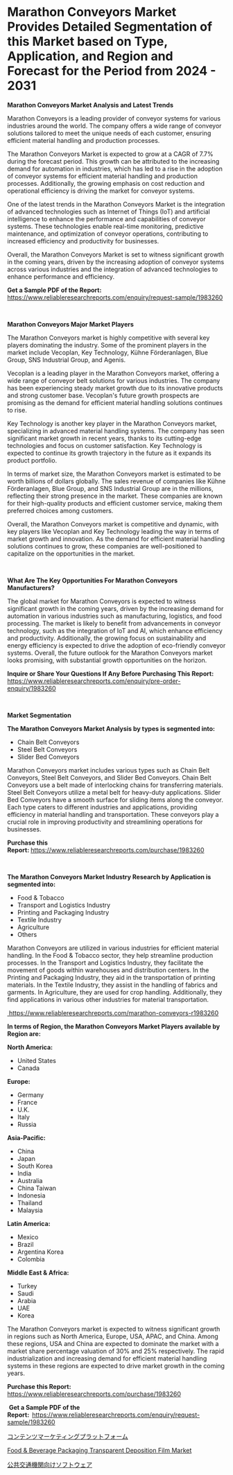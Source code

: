 <p><h1>Marathon Conveyors Market Provides Detailed Segmentation of this Market based on Type, Application, and Region and Forecast for the Period from 2024 - 2031</h1></p><p><strong>Marathon Conveyors Market Analysis and Latest Trends</strong></p>
<p><p>Marathon Conveyors is a leading provider of conveyor systems for various industries around the world. The company offers a wide range of conveyor solutions tailored to meet the unique needs of each customer, ensuring efficient material handling and production processes.</p><p>The Marathon Conveyors Market is expected to grow at a CAGR of 7.7% during the forecast period. This growth can be attributed to the increasing demand for automation in industries, which has led to a rise in the adoption of conveyor systems for efficient material handling and production processes. Additionally, the growing emphasis on cost reduction and operational efficiency is driving the market for conveyor systems.</p><p>One of the latest trends in the Marathon Conveyors Market is the integration of advanced technologies such as Internet of Things (IoT) and artificial intelligence to enhance the performance and capabilities of conveyor systems. These technologies enable real-time monitoring, predictive maintenance, and optimization of conveyor operations, contributing to increased efficiency and productivity for businesses.</p><p>Overall, the Marathon Conveyors Market is set to witness significant growth in the coming years, driven by the increasing adoption of conveyor systems across various industries and the integration of advanced technologies to enhance performance and efficiency.</p></p>
<p><strong>Get a Sample PDF of the Report:&nbsp;</strong> <a href="https://www.reliableresearchreports.com/enquiry/request-sample/1983260">https://www.reliableresearchreports.com/enquiry/request-sample/1983260</a></p>
<p>&nbsp;</p>
<p><strong>Marathon Conveyors Major Market Players</strong></p>
<p><p>The Marathon Conveyors market is highly competitive with several key players dominating the industry. Some of the prominent players in the market include Vecoplan, Key Technology, Kühne Förderanlagen, Blue Group, SNS Industrial Group, and Agenis.</p><p>Vecoplan is a leading player in the Marathon Conveyors market, offering a wide range of conveyor belt solutions for various industries. The company has been experiencing steady market growth due to its innovative products and strong customer base. Vecoplan's future growth prospects are promising as the demand for efficient material handling solutions continues to rise.</p><p>Key Technology is another key player in the Marathon Conveyors market, specializing in advanced material handling systems. The company has seen significant market growth in recent years, thanks to its cutting-edge technologies and focus on customer satisfaction. Key Technology is expected to continue its growth trajectory in the future as it expands its product portfolio.</p><p>In terms of market size, the Marathon Conveyors market is estimated to be worth billions of dollars globally. The sales revenue of companies like Kühne Förderanlagen, Blue Group, and SNS Industrial Group are in the millions, reflecting their strong presence in the market. These companies are known for their high-quality products and efficient customer service, making them preferred choices among customers.</p><p>Overall, the Marathon Conveyors market is competitive and dynamic, with key players like Vecoplan and Key Technology leading the way in terms of market growth and innovation. As the demand for efficient material handling solutions continues to grow, these companies are well-positioned to capitalize on the opportunities in the market.</p></p>
<p>&nbsp;</p>
<p><strong>What Are The Key Opportunities For Marathon Conveyors Manufacturers?</strong></p>
<p><p>The global market for Marathon Conveyors is expected to witness significant growth in the coming years, driven by the increasing demand for automation in various industries such as manufacturing, logistics, and food processing. The market is likely to benefit from advancements in conveyor technology, such as the integration of IoT and AI, which enhance efficiency and productivity. Additionally, the growing focus on sustainability and energy efficiency is expected to drive the adoption of eco-friendly conveyor systems. Overall, the future outlook for the Marathon Conveyors market looks promising, with substantial growth opportunities on the horizon.</p></p>
<p><strong>Inquire or Share Your Questions If Any Before Purchasing This Report:</strong> <a href="https://www.reliableresearchreports.com/enquiry/pre-order-enquiry/1983260">https://www.reliableresearchreports.com/enquiry/pre-order-enquiry/1983260</a></p>
<p>&nbsp;</p>
<p><strong>Market Segmentation</strong></p>
<p><strong>The Marathon Conveyors Market Analysis by types is segmented into:</strong></p>
<p><ul><li>Chain Belt Conveyors</li><li>Steel Belt Conveyors</li><li>Slider Bed Conveyors</li></ul></p>
<p><p>Marathon Conveyors market includes various types such as Chain Belt Conveyors, Steel Belt Conveyors, and Slider Bed Conveyors. Chain Belt Conveyors use a belt made of interlocking chains for transferring materials. Steel Belt Conveyors utilize a metal belt for heavy-duty applications. Slider Bed Conveyors have a smooth surface for sliding items along the conveyor. Each type caters to different industries and applications, providing efficiency in material handling and transportation. These conveyors play a crucial role in improving productivity and streamlining operations for businesses.</p></p>
<p><strong>Purchase this Report:&nbsp;</strong><a href="https://www.reliableresearchreports.com/purchase/1983260">https://www.reliableresearchreports.com/purchase/1983260</a></p>
<p>&nbsp;</p>
<p><strong>The Marathon Conveyors Market Industry Research by Application is segmented into:</strong></p>
<p><ul><li>Food & Tobacco</li><li>Transport and Logistics Industry</li><li>Printing and Packaging Industry</li><li>Textile Industry</li><li>Agriculture</li><li>Others</li></ul></p>
<p><p>Marathon Conveyors are utilized in various industries for efficient material handling. In the Food & Tobacco sector, they help streamline production processes. In the Transport and Logistics Industry, they facilitate the movement of goods within warehouses and distribution centers. In the Printing and Packaging Industry, they aid in the transportation of printing materials. In the Textile Industry, they assist in the handling of fabrics and garments. In Agriculture, they are used for crop handling. Additionally, they find applications in various other industries for material transportation.</p></p>
<p><a href="https://www.reliableresearchreports.com/marathon-conveyors-r1983260">&nbsp;https://www.reliableresearchreports.com/marathon-conveyors-r1983260</a></p>
<p><strong>In terms of Region, the Marathon Conveyors Market Players available by Region are:</strong></p>
<p>
    <p> <strong> North America: </strong>
        <ul>
            <li>United States</li>
            <li>Canada</li>
        </ul>
        </p> 
    <p> <strong> Europe: </strong>
        <ul>
            <li>Germany</li>
            <li>France</li>
            <li>U.K.</li>
            <li>Italy</li>
            <li>Russia</li>
        </ul>
        </p> 
    <p> <strong> Asia-Pacific: </strong>
        <ul>
            <li>China</li>
            <li>Japan</li>
            <li>South Korea</li>
            <li>India</li>
            <li>Australia</li>
            <li>China Taiwan</li>
            <li>Indonesia</li>
            <li>Thailand</li>
            <li>Malaysia</li>
        </ul>
        </p> 
    <p> <strong> Latin America: </strong>
        <ul>
            <li>Mexico</li>
            <li>Brazil</li>
            <li>Argentina Korea</li>
            <li>Colombia</li>
        </ul>
        </p> 
    <p> <strong> Middle East & Africa: </strong>
        <ul>
            <li>Turkey</li>
            <li>Saudi</li>
            <li>Arabia</li>
            <li>UAE</li>
            <li>Korea</li>
        </ul>
    </p>
    </p>
<p><p>The Marathon Conveyors market is expected to witness significant growth in regions such as North America, Europe, USA, APAC, and China. Among these regions, USA and China are expected to dominate the market with a market share percentage valuation of 30% and 25% respectively. The rapid industrialization and increasing demand for efficient material handling systems in these regions are expected to drive market growth in the coming years.</p></p>
<p><strong>Purchase this Report: </strong><a href="https://www.reliableresearchreports.com/purchase/1983260">https://www.reliableresearchreports.com/purchase/1983260</a></p>
<p>&nbsp;<strong>Get a Sample PDF of the Report:&nbsp;&nbsp;</strong><a href="https://www.reliableresearchreports.com/enquiry/request-sample/1983260">https://www.reliableresearchreports.com/enquiry/request-sample/1983260</a></p>
<p><strong></strong></p>
<p><p><a href="https://github.com/luffiazaza/Market-Research-Report-List-1/blob/main/497264145238.md">コンテンツマーケティングプラットフォーム</a></p><p><a href="https://cute-banjo-8ca.notion.site/Food-Beverage-Packaging-Transparent-Deposition-Film-Market-Furnishes-Information-on-Market-Share--9f345aad61cc433984ac1919a6b3d5a0">Food & Beverage Packaging Transparent Deposition Film Market</a></p><p><a href="https://github.com/one-cool-chick/Market-Research-Report-List-1/blob/main/308941845239.md">公共交通機関向けソフトウェア</a></p></p>